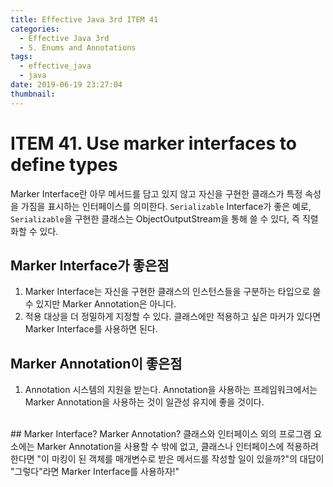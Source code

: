 ```yaml
---
title: Effective Java 3rd ITEM 41
categories:
  - Effective Java 3rd
  - 5. Enums and Annotations
tags:
  - effective_java
  - java
date: 2019-06-19 23:27:04
thumbnail:
---
```


# ITEM 41. Use marker interfaces to define types

Marker Interface란 아무 메서드를 담고 있지 않고 자신을 구현한 클래스가 특정 속성을 가짐을 표시하는 인터페이스를 의미한다. `Serializable` Interface가 좋은 예로, `Serializable`을 구현한 클래스는 ObjectOutputStream을 통해 쓸 수 있다, 즉 직렬화할 수 있다.

## Marker Interface가 좋은점
1. Marker Interface는 자신을 구현한 클래스의 인스턴스들을 구분하는 타입으로 쓸 수 있지만 Marker Annotation은 아니다.
2. 적용 대상을 더 정밀하게 지정할 수 있다. 클래스에만 적용하고 싶은 마커가 있다면 Marker Interface를 사용하면 된다.

## Marker Annotation이 좋은점
1. Annotation 시스템의 지원을 받는다. Annotation을 사용하는 프레임워크에서는 Marker Annotation을 사용하는 것이 일관성 유지에 좋을 것이다.

<br/>
## Marker Interface? Marker Annotation?
클래스와 인터페이스 외의 프로그램 요소에는 Marker Annotation을 사용할 수 밖에 없고, 클래스나 인터페이스에 적용하려 한다면 "이 마킹이 된 객체를 매개변수로 받은 메서드를 작성할 일이 있을까?"의 대답이 "그렇다"라면 Marker Interface를 사용하자!"
